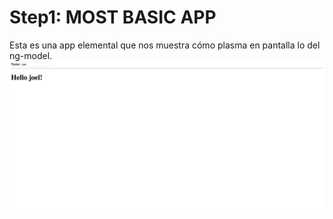 <h1>Step1: MOST BASIC APP</h1>

Esta es una app elemental que nos muestra cómo plasma en pantalla lo del ng-model.
<img src="img/most_basic_app.png">